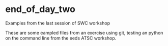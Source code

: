 # end_of_day_two
Examples from the last session of SWC workshop

These are some eampled files from an exercise using git,
testing an python on the command line from the eeds ATSC workshop.
